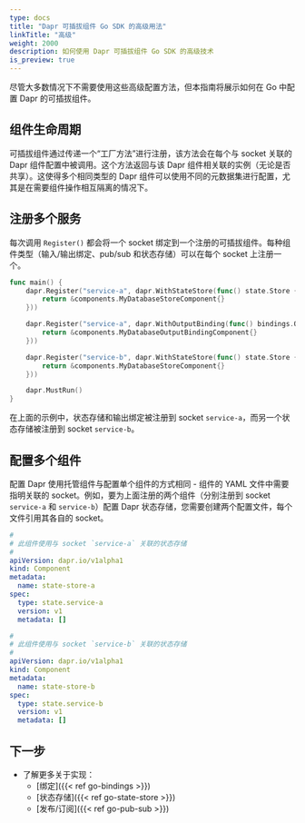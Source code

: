 ```yaml
---
type: docs
title: "Dapr 可插拔组件 Go SDK 的高级用法"
linkTitle: "高级"
weight: 2000
description: 如何使用 Dapr 可插拔组件 Go SDK 的高级技术
is_preview: true
---
```


尽管大多数情况下不需要使用这些高级配置方法，但本指南将展示如何在 Go 中配置 Dapr 的可插拔组件。

## 组件生命周期

可插拔组件通过传递一个“工厂方法”进行注册，该方法会在每个与 socket 关联的 Dapr 组件配置中被调用。这个方法返回与该 Dapr 组件相关联的实例（无论是否共享）。这使得多个相同类型的 Dapr 组件可以使用不同的元数据集进行配置，尤其是在需要组件操作相互隔离的情况下。

## 注册多个服务

每次调用 `Register()` 都会将一个 socket 绑定到一个注册的可插拔组件。每种组件类型（输入/输出绑定、pub/sub 和状态存储）可以在每个 socket 上注册一个。

```go
func main() {
	dapr.Register("service-a", dapr.WithStateStore(func() state.Store {
		return &components.MyDatabaseStoreComponent{}
	}))

	dapr.Register("service-a", dapr.WithOutputBinding(func() bindings.OutputBinding {
		return &components.MyDatabaseOutputBindingComponent{}
	}))

	dapr.Register("service-b", dapr.WithStateStore(func() state.Store {
		return &components.MyDatabaseStoreComponent{}
	}))

	dapr.MustRun()
}
```

在上面的示例中，状态存储和输出绑定被注册到 socket `service-a`，而另一个状态存储被注册到 socket `service-b`。

## 配置多个组件

配置 Dapr 使用托管组件与配置单个组件的方式相同 - 组件的 YAML 文件中需要指明关联的 socket。例如，要为上面注册的两个组件（分别注册到 socket `service-a` 和 `service-b`）配置 Dapr 状态存储，您需要创建两个配置文件，每个文件引用其各自的 socket。

```yaml
#
# 此组件使用与 socket `service-a` 关联的状态存储
#
apiVersion: dapr.io/v1alpha1
kind: Component
metadata:
  name: state-store-a
spec:
  type: state.service-a
  version: v1
  metadata: []
```

```yaml
#
# 此组件使用与 socket `service-b` 关联的状态存储
#
apiVersion: dapr.io/v1alpha1
kind: Component
metadata:
  name: state-store-b
spec:
  type: state.service-b
  version: v1
  metadata: []
```

## 下一步
- 了解更多关于实现：
  - [绑定]({{< ref go-bindings >}})
  - [状态存储]({{< ref go-state-store >}})
  - [发布/订阅]({{< ref go-pub-sub >}})
